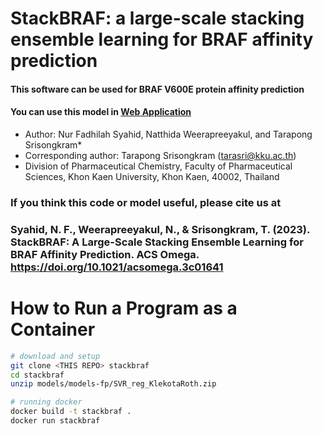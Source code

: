 # StackBRAF: a large-scale stacking ensemble learning for BRAF affinity prediction
#### This software can be used for BRAF V600E protein affinity prediction
#### You can use this model in [Web Application](https://qsarlabs.com/#stackbraf)
* Author: Nur Fadhilah Syahid, Natthida Weerapreeyakul, and Tarapong Srisongkram*
* Corresponding author: Tarapong Srisongkram (tarasri@kku.ac.th)
* Division of Pharmaceutical Chemistry, Faculty of Pharmaceutical Sciences, Khon Kaen University, Khon Kaen, 40002, Thailand
### If you think this code or model useful, please cite us at 
### Syahid, N. F., Weerapreeyakul, N., & Srisongkram, T. (2023). StackBRAF: A Large-Scale Stacking Ensemble Learning for BRAF Affinity Prediction. ACS Omega. https://doi.org/10.1021/acsomega.3c01641
# How to Run a Program as a Container
```bash
# download and setup
git clone <THIS REPO> stackbraf
cd stackbraf
unzip models/models-fp/SVR_reg_KlekotaRoth.zip

# running docker
docker build -t stackbraf .
docker run stackbraf
```
